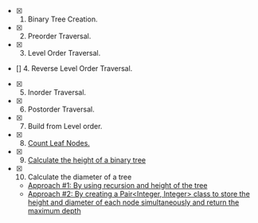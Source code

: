 - [x] 1. Binary Tree Creation.
- [x] 2. Preorder Traversal.
- [x] 3. Level Order Traversal.
- [] 4. Reverse Level Order Traversal.
- [x] 5. Inorder Traversal.
- [x] 6. Postorder Traversal.
- [x] 7. Build from Level order.
- [x] 8. [Count Leaf Nodes.](https://www.codingninjas.com/studio/problems/count-leaf-nodes_893055?source=youtube&campaign=LoveBabbar_Codestudio&utm_source=youtube&utm_medium=affiliate&utm_campaign=LoveBabbar_Codestudio&leftPanelTab=0)
- [x] 9. [Calculate the height of a binary tree](https://practice.geeksforgeeks.org/problems/height-of-binary-tree/1)
- [x] 10. Calculate the diameter of a tree
  - [Approach #1: By using recursion and height of the tree](https://practice.geeksforgeeks.org/problems/diameter-of-binary-tree/1)
  - [Approach #2: By creating a Pair<Integer, Integer> class to store the height and diameter of each node simultaneously and return the maximum depth](https://practice.geeksforgeeks.org/problems/diameter-of-binary-tree/1)
